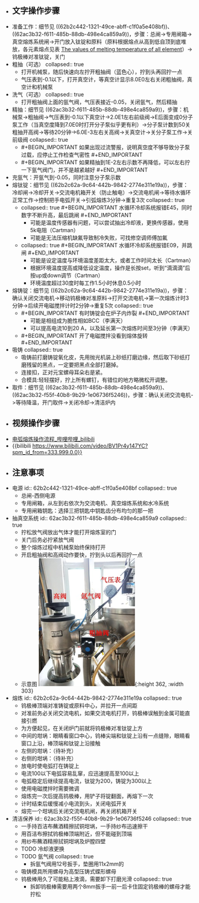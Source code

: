 - ## 文字操作步骤
- 准备工作：细节见 ((62b2c442-1321-49ce-abff-c1f0a5e408bf))、 ((62ac3b32-f611-485b-88db-498e4ca859a9))，步骤：总闸->专用闸箱->真空熔炼系统闸->开门放入钛锭和原料（原料根据熔点从高到低自顶到底堆放，各元素熔点见表 [The values of melting temperature of all element](https://phases.imet-db.ru/elements/properties_all.aspx?prop=C1&main=3)）->钨极棒对准钛锭，关门
- 粗抽（可选）
  collapsed:: true
	- 打开机械泵，随后快速向左拧开粗抽阀（蓝色心），拧到头再回拧一点
	- 气压表到-0.1以下，打开真空计，等真空计显示8.0E0左右关闭粗抽阀，真空计和机械泵
- 洗气（可选）
  collapsed:: true
	- 打开粗抽阀上面的氩气阀，气压表接近-0.05，关闭氩气，然后精抽
- 精抽：细节见 ((62ac3b32-f611-485b-88db-498e4ca859a9))，步骤：机械泵->粗抽阀->气压表到-0.1以下真空计->2.0E1左右前级阀->E后面变成0分子泵工作（当真空度降到7.0E0时打开分子泵似乎更有利）->分子泵计数到50关粗抽开高阀->等待20分钟->6.0E-3左右关高阀->关真空计->关分子泵工作->关前级阀
  collapsed:: true
	- #+BEGIN_IMPORTANT
	  如果出现过流警报，说明真空度不够导致分子泵过载，应停止工作检查气密性
	  #+END_IMPORTANT
	- #+BEGIN_IMPORTANT
	  如果精抽到1E-2左右示数不再降低，可以左右拧一下氩气阀门，并不是越紧越好
	  #+END_IMPORTANT
- 充氩气：开氩气到-0.05，同时注意分子泵示数
- 熔钛锭：细节见 ((62b2c62a-9c64-442b-9842-2774e311e19a))，步骤：冷却闸->冷却开关->交流电机箱开关（防止触电）->交流电机闸->等待水循环正常工作->控制把手电弧开关->引弧熔炼3分钟->重复3次
  collapsed:: true
	- collapsed:: true
	  #+BEGIN_IMPORTANT
	  水循环冷却系统报错E45，同时数字不断升高，最后跳闸
	  #+END_IMPORTANT
		- 可能是温度传感器有问题，可以尝试抽出冷却液，更换传感器，使用5k电阻（Cartman）
		- 可能是无法压缩机缺氟导致制冷失败，可找修空调师傅加氟
	- collapsed:: true
	  #+BEGIN_IMPORTANT
	  水循环冷却系统报错E09，并跳闸
	  #+END_IMPORTANT
		- 可能是设定温度与环境温度差距太大，或者工作时间太长（Cartman）
		- 根据环境温度提高或降低设定温度，操作是长按set，听到“滴滴滴”后按up或down调节（Cartman）
		- 环境温度超过30度时每工作1.5小时休息0.5小时
- 熔铸锭：细节见 ((62b2c62a-9c64-442b-9842-2774e311e19a))，步骤：确认关闭交流电机->移动钨极棒对准原料->打开交流电机->第一次熔炼计时3分钟->后续开电磁搅拌计时2分钟->重复5次
  collapsed:: true
	- #+BEGIN_IMPORTANT
	  有时铸锭会在炉子内炸裂
	  #+END_IMPORTANT
		- 可能是相组成为脆性相如BCC（李满天）
		- 可以提高电流10到20 A，以及延长第一次熔炼时间至3分钟（李满天）
	- #+BEGIN_IMPORTANT
	  开了电磁搅拌没看到熔体旋转
	  #+END_IMPORTANT
- 吸铸
  collapsed:: true
	- 吸铸前打磨铸锭氧化皮，先用抛光机装上砂纸打磨边缘，然后取下砂纸打磨残留的黑点，一定要把黑点全部打磨掉。
	- 连接扣，正对元宝螺母耳朵右是紧。
	- 合模具:轻轻摆好，拧上所有螺钉，有错位的地方略微松开调整。
- 取件：细节见 ((62ac3b32-f611-485b-88db-498e4ca859a9))、 ((62ac3b32-f55f-40b8-9b29-1e06736f5246))，步骤：确认关闭交流电机->等待降温，开门取件->关闭冷却->清洁炉内
- ## 视频操作步骤
- [电弧熔炼操作流程_哔哩哔哩_bilibili](https://www.bilibili.com/video/BV1Pr4y147YC?zw&vd_source=fc591008a48bd1bb56b8e3ba9a7c2202)
- {{bilibili https://www.bilibili.com/video/BV1Pr4y147YC?spm_id_from=333.999.0.0}}
- ## 注意事项
- 电源
  id:: 62b2c442-1321-49ce-abff-c1f0a5e408bf
  collapsed:: true
	- 总闸-西侧电源
	- 专用闸箱，从左到右依次为交流电机、真空熔炼系统和水冷系统
	- 专用闸箱钥匙：选择三把钥匙中钥匙齿分布均匀的那一把
- 抽真空系统
  id:: 62ac3b32-f611-485b-88db-498e4ca859a9
  collapsed:: true
	- 拧松放气阀放出气体才能打开熔炼室的门
	- 关门后务必拧紧放气阀
	- 整个熔炼过程中机械泵始终保持打开
	- 开启粗抽阀和高阀动作要快，拧到头以后再回拧一点
	- 示意图
	  ![image.png](../assets/image_1652615387091_0.png){:height 362, :width 303}
- 熔炼
  id:: 62b2c62a-9c64-442b-9842-2774e311e19a
  collapsed:: true
	- 钨极棒顶端对准铸锭或原料中心，并拉开一点间距
	- 对准前务必关闭交流电机，如果交流电机打开，钨极棒误触到金属可能直接引燃
	- 为方便起见，在关闭炉门前就将钨极棒对准钛锭上方
	- 中间的坩埚：眼睛看窗口中心，钨棒尖端和钛锭上沿有一点缝隙，眼睛看窗口上沿，棒顶端和钛锭上沿接触
	- 左侧的坩埚：（待补充）
	- 右侧的坩埚：（待补充）
	- 放电时使电弧打在铸锭上
	- 电流100以下电弧容易乱窜，应迅速提高至100以上
	- 电弧稳定后继续提高电流，钛锭为200，铸锭为300以上
	- 使用电磁搅拌时需要微调
	- 熔炼完一次后提高钨极棒，用铲子将锭翻面，再熔下一次
	- 计时结束后缓慢减小电流到头，关闭电弧开关
	- 熔完一个坩埚后关闭交流电机闸，再关闭机箱开关
- 清洁保养
  id:: 62ac3b32-f55f-40b8-9b29-1e06736f5246
  collapsed:: true
	- 一手持百洁布蘸酒精擦拭铜坩埚，一手持纱布迅速擦干
	- 用百洁布擦拭钨极棒顶端附近，但不能碰到顶端
	- 用纱布蘸酒精擦拭铜坩埚及炉膛四壁
	- TODO 冷却液更换
	- TODO 氩气阀
	  collapsed:: true
		- 拆氩气阀用12号扳手，垫圈用11x2mm的
	- 吸铸模具所用螺母为高型压铸式蝶形螺母
	- 钨极棒用久了可能粘上液滴，需要卸下打磨光滑
	  collapsed:: true
		- 拆卸钨极棒需要用两个8mm扳手一前一后卡住固定钨极棒的螺母才能拧松